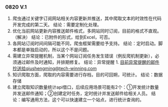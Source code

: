 ### 0820 V.1
1. 爬虫通过关键字订阅网站相关内容更新并推送，其中爬取文本的时效性在代码开发完成的第二天。
    结论：需要定制化处理。
2. 优化当前网站更新内容推送邮件格式，多网站同时订阅，目前的格式不直观。（解决）
    结论：已附件的形式，给到Excel，可否。
3. 各网站订阅时间间隔可能不同，爬虫框架需要给予支持。
    结论：定时启动。脚本都是单独启动的，所以这个不是问题。
4. 需建立异常提醒机制，当某个网站订阅任务发生错误（例反爬机制更新），必须通过邮件及时通知，并排期修复。
    结论：异常提醒
        1. 目前异常提醒的邮件抄送给qiushengming@tech-winning.com
5. 知识爬取方面，爬取的内容需要进行存档，目的可回朔，可统计。
    结论：数据存储
6. 建立爬取知识数量统计api借口，后续应用场景可能有2个：①开发统计数量并发送邮件通知；②创建定时任务，定时统计并发送邮件给相关人员。
    结论：编写通用方法，这个可以快速建立一个站点，进行统计查询的。